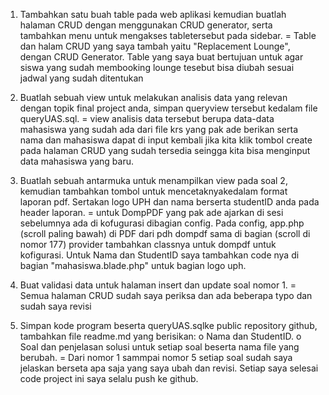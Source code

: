 1.  Tambahkan satu buah table pada web aplikasi kemudian buatlah halaman CRUD dengan menggunakan CRUD generator, serta tambahkan menu untuk mengakses tabletersebut pada sidebar.
= Table dan halam CRUD yang saya tambah yaitu "Replacement Lounge", dengan CRUD Generator. Table yang saya buat bertujuan untuk agar siswa yang sudah membooking lounge tesebut bisa diubah sesuai jadwal yang sudah ditentukan

2.  Buatlah sebuah view untuk melakukan analisis data yang relevan dengan topik final project anda, simpan queryview tersebut kedalam file queryUAS.sql.
= view analisis data tersebut berupa data-data mahasiswa yang sudah ada dari file krs yang pak ade berikan serta nama dan mahasiswa dapat di input kembali jika kita klik tombol create pada halaman CRUD yang sudah tersedia seingga kita bisa menginput data mahasiswa yang baru.

3.  Buatlah sebuah antarmuka untuk menampilkan view pada soal 2, kemudian tambahkan tombol untuk mencetaknyakedalam format laporan pdf. Sertakan logo UPH dan nama berserta studentID anda pada header laporan.
= untuk DompPDF yang pak ade ajarkan di sesi sebelumnya ada di kofugurasi dibagian config. Pada config, app.php (scroll paling bawah) di PDF dari pdh dompdf sama di bagian (scroll di nomor 177) provider tambahkan classnya untuk dompdf untuk kofigurasi. Untuk Nama dan StudentID saya tambahkan code nya di bagian "mahasiswa.blade.php" untuk bagian logo uph.

4.  Buat validasi data untuk halaman insert dan update soal nomor 1.
= Semua halaman CRUD sudah saya periksa dan ada beberapa typo dan sudah saya revisi

5.  Simpan kode program beserta queryUAS.sqlke public repository github, tambahkan file readme.md yang berisikan:
o   Nama dan StudentID.
o   Soal dan penjelasan solusi untuk setiap soal beserta nama file yang berubah.
= Dari nomor 1 sammpai nomor 5 setiap soal sudah saya jelaskan berseta apa saja yang saya ubah dan revisi.
Setiap saya selesai code project ini saya selalu push ke github.
